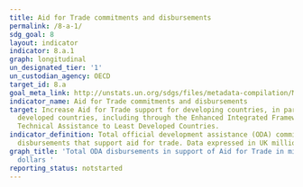 ```yaml
---
title: Aid for Trade commitments and disbursements
permalink: /8-a-1/
sdg_goal: 8
layout: indicator
indicator: 8.a.1
graph: longitudinal
un_designated_tier: '1'
un_custodian_agency: OECD
target_id: 8.a
goal_meta_link: http://unstats.un.org/sdgs/files/metadata-compilation/Metadata-Goal-8.pdf
indicator_name: Aid for Trade commitments and disbursements
target: Increase Aid for Trade support for developing countries, in particular least
  developed countries, including through the Enhanced Integrated Framework for Trade-Related
  Technical Assistance to Least Developed Countries.
indicator_definition: Total official development assistance (ODA) commitments and
  disbursements that support aid for trade. Data expressed in UK millions of dollars.
graph_title: 'Total ODA disbursements in support of Aid for Trade in millions of UK
  dollars '
reporting_status: notstarted
---
```

